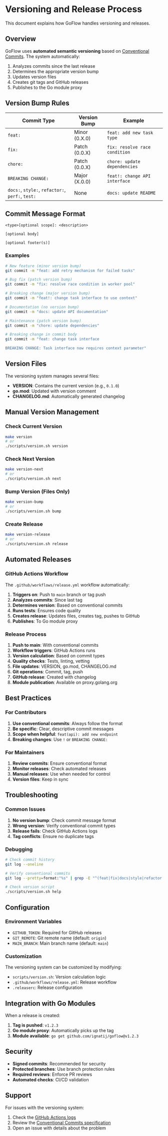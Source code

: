 # Versioning and Release Process

This document explains how GoFlow handles versioning and releases.

## Overview

GoFlow uses **automated semantic versioning** based on [Conventional Commits](https://www.conventionalcommits.org/). The system automatically:

1. Analyzes commits since the last release
2. Determines the appropriate version bump
3. Updates version files
4. Creates git tags and GitHub releases
5. Publishes to the Go module proxy

## Version Bump Rules

| Commit Type | Version Bump | Example |
|-------------|--------------|---------|
| `feat:` | Minor (0.X.0) | `feat: add new task type` |
| `fix:` | Patch (0.0.X) | `fix: resolve race condition` |
| `chore:` | Patch (0.0.X) | `chore: update dependencies` |
| `BREAKING CHANGE:` | Major (X.0.0) | `feat!: change API interface` |
| `docs:`, `style:`, `refactor:`, `perf:`, `test:` | None | `docs: update README` |

## Commit Message Format

```
<type>[optional scope]: <description>

[optional body]

[optional footer(s)]
```

### Examples

```bash
# New feature (minor version bump)
git commit -m "feat: add retry mechanism for failed tasks"

# Bug fix (patch version bump)
git commit -m "fix: resolve race condition in worker pool"

# Breaking change (major version bump)
git commit -m "feat!: change task interface to use context"

# Documentation (no version bump)
git commit -m "docs: update API documentation"

# Maintenance (patch version bump)
git commit -m "chore: update dependencies"

# Breaking change in commit body
git commit -m "feat: change task interface

BREAKING CHANGE: Task interface now requires context parameter"
```

## Version Files

The versioning system manages several files:

- **VERSION**: Contains the current version (e.g., `0.1.0`)
- **go.mod**: Updated with version comment
- **CHANGELOG.md**: Automatically generated changelog

## Manual Version Management

### Check Current Version

```bash
make version
# or
./scripts/version.sh version
```

### Check Next Version

```bash
make version-next
# or
./scripts/version.sh next
```

### Bump Version (Files Only)

```bash
make version-bump
# or
./scripts/version.sh bump
```

### Create Release

```bash
make version-release
# or
./scripts/version.sh release
```

## Automated Releases

### GitHub Actions Workflow

The `.github/workflows/release.yml` workflow automatically:

1. **Triggers on**: Push to `main` branch or tag push
2. **Analyzes commits**: Since last tag
3. **Determines version**: Based on conventional commits
4. **Runs tests**: Ensures code quality
5. **Creates release**: Updates files, creates tag, pushes to GitHub
6. **Publishes**: To Go module proxy

### Release Process

1. **Push to main**: With conventional commits
2. **Workflow triggers**: GitHub Actions runs
3. **Version calculation**: Based on commit types
4. **Quality checks**: Tests, linting, vetting
5. **File updates**: VERSION, go.mod, CHANGELOG.md
6. **Git operations**: Commit, tag, push
7. **GitHub release**: Created with changelog
8. **Module publication**: Available on proxy.golang.org

## Best Practices

### For Contributors

1. **Use conventional commits**: Always follow the format
2. **Be specific**: Clear, descriptive commit messages
3. **Scope when helpful**: `feat(api): add new endpoint`
4. **Breaking changes**: Use `!` or `BREAKING CHANGE:`

### For Maintainers

1. **Review commits**: Ensure conventional format
2. **Monitor releases**: Check automated releases
3. **Manual releases**: Use when needed for control
4. **Version files**: Keep in sync

## Troubleshooting

### Common Issues

1. **No version bump**: Check commit message format
2. **Wrong version**: Verify conventional commit types
3. **Release fails**: Check GitHub Actions logs
4. **Tag conflicts**: Ensure no duplicate tags

### Debugging

```bash
# Check commit history
git log --oneline

# Verify conventional commits
git log --pretty=format:"%s" | grep -E "^(feat|fix|docs|style|refactor|perf|test|chore)"

# Check version script
./scripts/version.sh help
```

## Configuration

### Environment Variables

- `GITHUB_TOKEN`: Required for GitHub releases
- `GIT_REMOTE`: Git remote name (default: `origin`)
- `MAIN_BRANCH`: Main branch name (default: `main`)

### Customization

The versioning system can be customized by modifying:

- `scripts/version.sh`: Version calculation logic
- `.github/workflows/release.yml`: Release workflow
- `.releaserc`: Release configuration

## Integration with Go Modules

When a release is created:

1. **Tag is pushed**: `v1.2.3`
2. **Go module proxy**: Automatically picks up the tag
3. **Module available**: `go get github.com/ignatij/goflow@v1.2.3`

## Security

- **Signed commits**: Recommended for security
- **Protected branches**: Use branch protection rules
- **Required reviews**: Enforce PR reviews
- **Automated checks**: CI/CD validation

## Support

For issues with the versioning system:

1. Check the [GitHub Actions logs](https://github.com/ignatij/goflow/actions)
2. Review the [Conventional Commits specification](https://www.conventionalcommits.org/)
3. Open an issue with details about the problem 